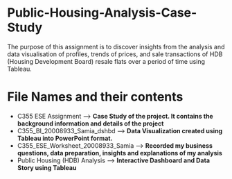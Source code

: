 # Public-Housing-Analysis-Case-Study
The purpose of this assignment is to discover insights from the analysis and data visualisation of profiles, trends of prices, and sale transactions of HDB (Housing Development Board) resale flats over a period of time using Tableau.  

# File Names and their contents
- C355 ESE Assignment --> **Case Study of the project. It contains the background information and details of the project**
- C355_BI_20008933_Samia_dshbd --> **Data Visualization created using Tableau into PowerPoint format.**
- C355_ESE_Worksheet_20008933_Samia --> **Recorded my business questions, data preparation, insights and explanations of my analysis**
- Public Housing (HDB) Analysis --> **Interactive Dashboard and Data Story using Tableau**

